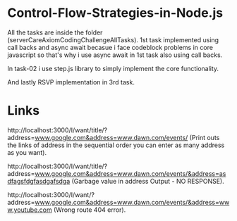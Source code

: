 # Control-Flow-Strategies-in-Node.js
All the tasks are inside the folder (serverCareAxiomCodingChallengeAllTasks).
1st task implemented using call backs and async await becasue i face codeblock problems in core javascript so that's why 
i use async await in 1st task also using call backs.

In task-02 i use step.js library to simply implement the core functionality.

And lastly RSVP implementation in 3rd task.

# Links

http://localhost:3000/I/want/title/?address=www.google.com&address=www.dawn.com/events/ (Print outs the links of address in the sequential order you can enter as many address as you want).

http://localhost:3000/I/want/title/?address=www.google.com&address=www.dawn.com/events/&address=asdfagsfdgfasdgafsdga (Garbage value in address Output - NO RESPONSE).

http://localhost:3000/I/want/?address=www.google.com&address=www.dawn.com/events/&address=www.youtube.com (Wrong route 404 error).


